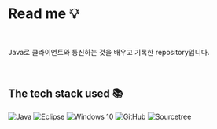 # Read me 💡

<br>

Java로 클라이언트와 통신하는 것을 배우고 기록한 repository입니다.

<br>

## The tech stack used 📚
![Java](https://img.shields.io/badge/java-007396?style=flat&logo=openjdk&logoColor=white)
![Eclipse](https://img.shields.io/badge/Eclipse-2C2255?style=flat&logo=eclipseide&logoColor=white)
![Windows 10](https://img.shields.io/badge/windows10-0078D6?style=flat&logo=windows10&logoColor=white)
![GitHub](https://img.shields.io/badge/github-181717?style=flat&logo=github&logoColor=white)
![Sourcetree](https://img.shields.io/badge/sourcetree-0052CC?style=flat&logo=sourcetree&logoColor=white)

<br>
